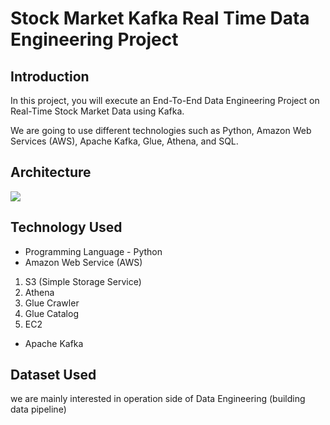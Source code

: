 # Stock Market Kafka Real Time Data Engineering Project

## Introduction 
In this project, you will execute an End-To-End Data Engineering Project on Real-Time Stock Market Data using Kafka.

We are going to use different technologies such as Python, Amazon Web Services (AWS), Apache Kafka, Glue, Athena, and SQL.

## Architecture 
<img src="![Stock Market Real-Time Kafka Streaming Project](https://user-images.githubusercontent.com/106689439/212524917-2c3a6620-f6df-4a5e-a98e-13ebc857fa9a.jpg)
.jpg">

## Technology Used
- Programming Language - Python
- Amazon Web Service (AWS)
1. S3 (Simple Storage Service)
2. Athena
3. Glue Crawler
4. Glue Catalog
5. EC2
- Apache Kafka


## Dataset Used
we are mainly interested in operation side of Data Engineering (building data pipeline) 





